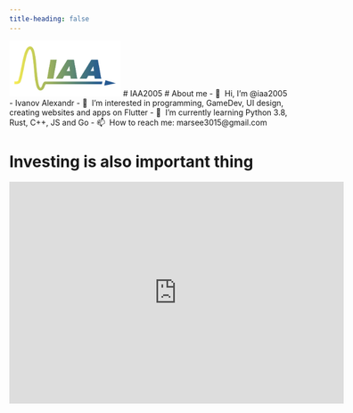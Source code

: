 ```yaml
---
title-heading: false
---
```

<img src="/IAA_Logo.jpeg" alt="iaa2005 Logo" width="200">
# IAA2005
# About me
- 👋 &nbsp;Hi, I’m @iaa2005 - Ivanov Alexandr
- 👀 &nbsp;I’m interested in programming, GameDev, UI design, creating websites and apps on Flutter
- 🌱 &nbsp;I’m currently learning Python 3.8, Rust, C++, JS and Go
- 📫 &nbsp;How to reach me: marsee3015@gmail.com

# Investing is also important thing
<iframe title="The composition of the perfectionist's portfolio" aria-label="Bar Chart" id="datawrapper-chart-CHovX" src="https://datawrapper.dwcdn.net/CHovX/3/" scrolling="no" frameborder="0" style="border: none;" width="600" height="398"></iframe>
